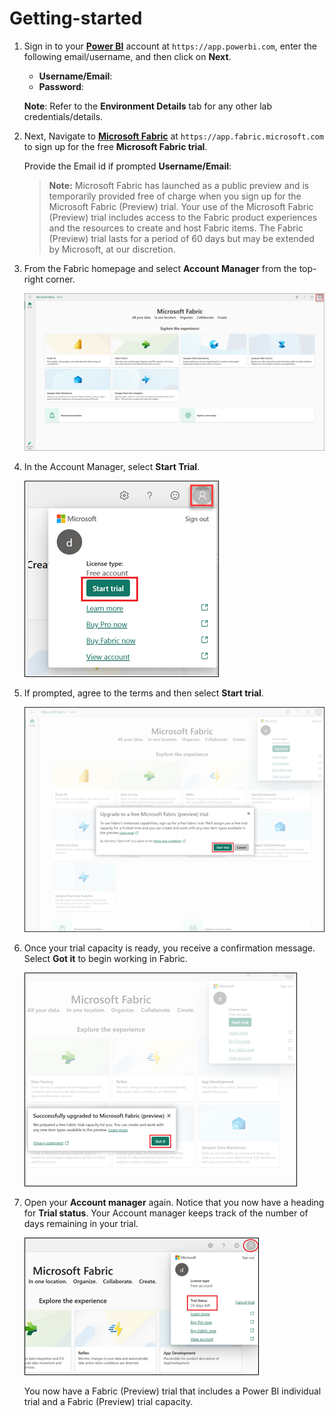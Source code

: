 # Getting-started

1. Sign in to your **[Power BI](https://app.powerbi.com/)** account at `https://app.powerbi.com`, enter the following email/username, and then click on **Next**.  

   * **Username/Email**:  <inject key="AzureAdUserEmail"></inject> 
   * **Password**:  <inject key="AzureAdUserPassword"></inject>

   **Note**: Refer to the **Environment Details** tab for any other lab credentials/details.

2. Next, Navigate to **[Microsoft Fabric](https://app.fabric.microsoft.com)** at `https://app.fabric.microsoft.com` to sign up for the free **Microsoft Fabric trial**.

   Provide the Email id if prompted **Username/Email**:  <inject key="AzureAdUserEmail"></inject> 

   >**Note:** Microsoft Fabric has launched as a public preview and is temporarily provided free of charge when you sign up for the Microsoft Fabric (Preview) trial. Your use of the Microsoft Fabric (Preview) trial includes access to the Fabric product experiences and the resources to create and host Fabric items. The Fabric (Preview) trial lasts for a period of 60 days but may be extended by Microsoft, at our discretion.

3. From the Fabric homepage and select **Account Manager** from the top-right corner.

   ![](images/fabric-home-page.png)
   
4. In the Account Manager, select **Start Trial**.

   ![](images/me-control.png)
   
5. If prompted, agree to the terms and then select **Start trial**. 

   ![](images/start-trial-click.png)
   
6. Once your trial capacity is ready, you receive a confirmation message. Select **Got it** to begin working in Fabric.

   ![](images/start-trial-success.png)
   
7. Open your **Account manager** again. Notice that you now have a heading for **Trial status**. Your Account manager keeps track of the number of days remaining in your trial.

   ![](images/trial-status-me-control.png)

   You now have a Fabric (Preview) trial that includes a Power BI individual trial and a Fabric (Preview) trial capacity.
